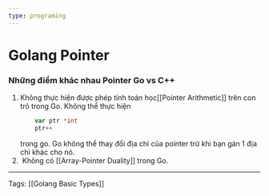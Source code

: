```yaml
---
type: programing 
---
```

# Golang Pointer

### Những điểm khác nhau  Pointer Go vs C++
1. Không thực hiện được phép tính toán học[[Pointer Arithmetic]] trên con trỏ trong Go. Không thể thực hiện 
	```go
		var ptr *int
		ptr++
	```
	trong go. Go không thể thay đổi địa chỉ của pointer trừ khi bạn gán 1 địa chỉ khác cho nó.
2.   Không có [[Array-Pointer Duality]] trong Go.


---
 Tags: [[Golang Basic Types]]